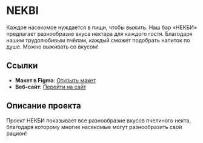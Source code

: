 # NEKBI

Каждое насекомое нуждается в пищи, чтобы выжить.
Наш бар «НЕКБИ» предлагает разнообразие вкуса нектара для каждого гостя. Благодаря нашим трудолюбивым пчёлам, каждый сможет подобрать напиток по душе.
Можно выживать со вкусом!
## Ссылки

- **Макет в Figma**: [Открыть макет](https://www.figma.com/design/O0zbzzE9nGSwU9d6cQJsj9/Untitled?node-id=0-1&node-type=canvas&t=LFYppWsEXOrm2xsn-0)
- **Веб-сайт**: [Перейти на сайт](https://stacichka.github.io/NEKBI/)

## Описание проекта

Проект НЕКБИ показывает все разнообразие вкусов пчелиного некта, благодаря которому многие насекомые могут разнообразить свой рацион!
